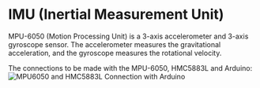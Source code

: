 # IMU (Inertial Measurement Unit)

MPU-6050 (Motion Processing Unit) is a 3-axis accelerometer and 3-axis gyroscope sensor. The accelerometer measures the gravitational acceleration, and the gyroscope measures the rotational velocity.

The connections to be made with the MPU-6050, HMC5883L and Arduino:
![MPU6050 and HMC5883L Connection with Arduino](https://github.com/yuvalbansal/IMU/assets/113018278/b86f178e-45ad-47ad-aac5-67a9cc1654b1)
